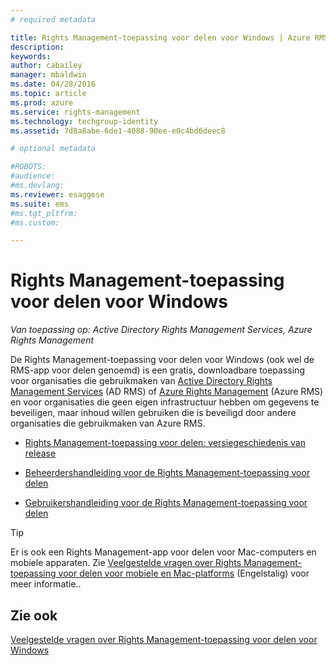 ```yaml
---
# required metadata

title: Rights Management-toepassing voor delen voor Windows | Azure RMS
description:
keywords:
author: cabailey
manager: mbaldwin
ms.date: 04/28/2016
ms.topic: article
ms.prod: azure
ms.service: rights-management
ms.technology: techgroup-identity
ms.assetid: 7d8a8abe-6de1-4088-90ee-e0c4bd6deec8

# optional metadata

#ROBOTS:
#audience:
#ms.devlang:
ms.reviewer: esaggese
ms.suite: ems
#ms.tgt_pltfrm:
#ms.custom:

---
```


# Rights Management-toepassing voor delen voor Windows

*Van toepassing op: Active Directory Rights Management Services, Azure Rights Management*

De Rights Management-toepassing voor delen voor Windows (ook wel de RMS-app voor delen genoemd) is een gratis, downloadbare toepassing voor organisaties die gebruikmaken van [Active Directory Rights Management Services](https://technet.microsoft.com/library/cc772403.aspx) (AD RMS) of [Azure Rights Management](../understand-explore/azure-rights-management.md) (Azure RMS) en voor organisaties die geen eigen infrastructuur hebben om gegevens te beveiligen, maar inhoud willen gebruiken die is beveiligd door andere organisaties die gebruikmaken van Azure RMS.

-   [Rights Management-toepassing voor delen: versiegeschiedenis van release](sharing-app-version-release-history.md)

-   [Beheerdershandleiding voor de Rights Management-toepassing voor delen](sharing-app-admin-guide.md)

-   [Gebruikershandleiding voor de Rights Management-toepassing voor delen](sharing-app-user-guide.md)

> [!TIP]
> Er is ook een Rights Management-app voor delen voor Mac-computers en mobiele apparaten. Zie [Veelgestelde vragen over Rights Management-toepassing voor delen voor mobiele en Mac-platforms](http://technet.microsoft.com/dn451248) (Engelstalig) voor meer informatie..

## Zie ook
[Veelgestelde vragen over Rights Management-toepassing voor delen voor Windows](http://technet.microsoft.com/dn467883)



<!--HONumber=Apr16_HO4-->


